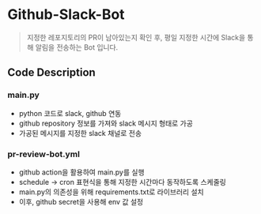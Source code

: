 # Github-Slack-Bot

> 지정한 레포지토리의 PR이 남아있는지 확인 후, 평일 지정한 시간에 Slack을 통해 알림을 전송하는 Bot 입니다.

## Code Description

### main.py
- python 코드로 slack, github 연동
- github repository 정보를 가져와 slack 메시지 형태로 가공
- 가공된 메시지를 지정한 slack 채널로 전송

### pr-review-bot.yml

- github action을 활용하여 main.py를 실행
- schedule -> cron 표현식을 통해 지정한 시간마다 동작하도록 스케줄링
- main.py의 의존성을 위해 requirements.txt로 라이브러리 설치
- 이후, github secret을 사용해 env 값 설정